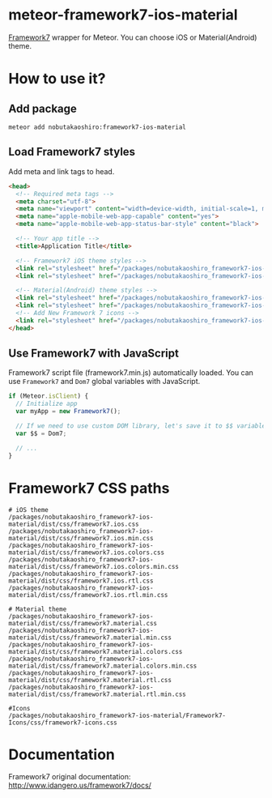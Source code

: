 # meteor-framework7-ios-material

<a href="http://www.idangero.us/framework7/">Framework7</a> wrapper for Meteor.
You can choose iOS or Material(Android) theme.

# How to use it?

## Add package

```
meteor add nobutakaoshiro:framework7-ios-material
```

## Load Framework7 styles

Add meta and link tags to head.

```html
<head>
  <!-- Required meta tags -->
  <meta charset="utf-8">
  <meta name="viewport" content="width=device-width, initial-scale=1, maximum-scale=1, minimum-scale=1, user-scalable=no, minimal-ui">
  <meta name="apple-mobile-web-app-capable" content="yes">
  <meta name="apple-mobile-web-app-status-bar-style" content="black">

  <!-- Your app title -->
  <title>Application Title</title>

  <!-- Framework7 iOS theme styles -->
  <link rel="stylesheet" href="/packages/nobutakaoshiro_framework7-ios-material/framework7/dist/css/framework7.ios.min.css">
  <link rel="stylesheet" href="/packages/nobutakaoshiro_framework7-ios-material/framework7/dist/css/framework7.ios.colors.min.css">

  <!-- Material(Android) theme styles -->
  <link rel="stylesheet" href="/packages/nobutakaoshiro_framework7-ios-material/framework7/dist/css/framework7.material.min.css">
  <link rel="stylesheet" href="/packages/nobutakaoshiro_framework7-ios-material/framework7/dist/css/framework7.material.colors.min.css">
  <!-- Add New Framework 7 icons -->
  <link rel="stylesheet" href="/packages/nobutakaoshiro_framework7-ios-material/Framework7-Icons/css/framework7-icons.css">
</head>
```

## Use Framework7 with JavaScript

Framework7 script file (framework7.min.js) automatically loaded.
You can use `Framework7` and `Dom7` global variables with JavaScript.

```js
if (Meteor.isClient) {
  // Initialize app
  var myApp = new Framework7();

  // If we need to use custom DOM library, let's save it to $$ variable:
  var $$ = Dom7;

  // ...
}
```

# Framework7 CSS paths

```
# iOS theme
/packages/nobutakaoshiro_framework7-ios-material/dist/css/framework7.ios.css
/packages/nobutakaoshiro_framework7-ios-material/dist/css/framework7.ios.min.css
/packages/nobutakaoshiro_framework7-ios-material/dist/css/framework7.ios.colors.css
/packages/nobutakaoshiro_framework7-ios-material/dist/css/framework7.ios.colors.min.css
/packages/nobutakaoshiro_framework7-ios-material/dist/css/framework7.ios.rtl.css
/packages/nobutakaoshiro_framework7-ios-material/dist/css/framework7.ios.rtl.min.css

# Material theme
/packages/nobutakaoshiro_framework7-ios-material/dist/css/framework7.material.css
/packages/nobutakaoshiro_framework7-ios-material/dist/css/framework7.material.min.css
/packages/nobutakaoshiro_framework7-ios-material/dist/css/framework7.material.colors.css
/packages/nobutakaoshiro_framework7-ios-material/dist/css/framework7.material.colors.min.css
/packages/nobutakaoshiro_framework7-ios-material/dist/css/framework7.material.rtl.css
/packages/nobutakaoshiro_framework7-ios-material/dist/css/framework7.material.rtl.min.css

#Icons
/packages/nobutakaoshiro_framework7-ios-material/Framework7-Icons/css/framework7-icons.css
```

# Documentation

Framework7 original documentation:
<a href="http://www.idangero.us/framework7/docs/" target="http://www.idangero.us/framework7/docs/">http://www.idangero.us/framework7/docs/</a>
